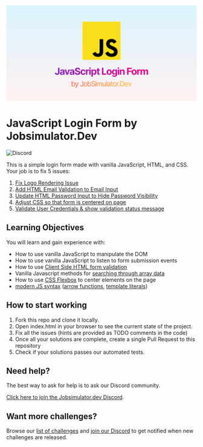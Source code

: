 ![](Vanilla-Login-Form-by-Jobsimulator.svg)

# JavaScript Login Form by Jobsimulator.Dev

![Discord](https://img.shields.io/discord/968893691769000027?color=7289da&label=Discord&logo=discord&logoColor=white&style=for-the-badge)

This is a simple login form made with vanilla JavaScript, HTML, and CSS. Your job is to fix 5 issues:

1. [Fix Logo Rendering Issue](https://github.com/developer-job-simulation/vanilla-login-form/issues/2)
1. [Add HTML Email Validation to Email Input](https://github.com/developer-job-simulation/vanilla-login-form/issues/3)
1. [Update HTML Password Input to Hide Password Visibility](https://github.com/developer-job-simulation/vanilla-login-form/issues/4)
1. [Adjust CSS so that form is centered on page](https://github.com/developer-job-simulation/vanilla-login-form/issues/5)
1. [Validate User Credentials & show validation status message](https://github.com/developer-job-simulation/vanilla-login-form/issues/6)

## Learning Objectives

You will learn and gain experience with:

- How to use vanilla JavaScript to manipulate the DOM
- How to use vanilla JavaScript to listen to form submission events
- How to use [Client Side HTML form validation](https://developer.mozilla.org/en-US/docs/Learn/Forms/Form_validation)
- Vanilla Javascript methods for [searching through array data](https://developer.mozilla.org/en-US/docs/Web/JavaScript/Reference/Global_Objects/Array/find)
- How to use [CSS Flexbox](https://developer.mozilla.org/en-US/docs/Learn/CSS/CSS_layout/Flexbox) to center elements on the page
- [modern JS syntax](https://www.w3schools.com/js/js_es6.asp) ([arrow functions](https://developer.mozilla.org/en-US/docs/Web/JavaScript/Reference/Functions/Arrow_functions), [template literals](https://developer.mozilla.org/en-US/docs/Web/JavaScript/Reference/Template_literals))

## How to start working

1. Fork this repo and clone it locally.
1. Open index.html in your browser to see the current state of the project.
1. Fix all the issues (hints are provided as TODO comments in the code)
1. Once all your solutions are complete, create a single Pull Request to this repository
1. Check if your solutions passes our automated tests.

## Need help?

The best way to ask for help is to ask our Discord community.

[Click here to join the Jobsimulator.dev Discord](https://discord.com/invite/7cAkUcKbjB).

## Want more challenges?

Browse our [list of challenges](https://jobsimulator.gumroad.com/) and [join our Discord](https://discord.gg/6VsSMZaM7q) to get notified when new challenges are released.
